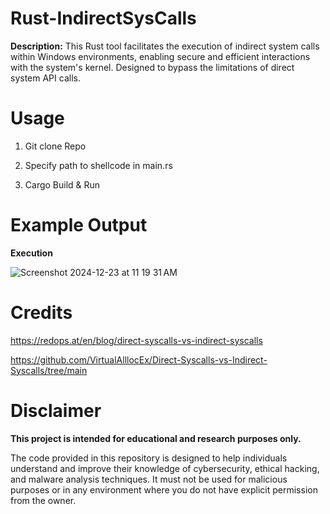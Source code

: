 # Rust-IndirectSysCalls

**Description:** 
This Rust tool facilitates the execution of indirect system calls within Windows environments, enabling secure and efficient interactions with the system's kernel.
Designed to bypass the limitations of direct system API calls.


# Usage
1. Git clone Repo

2. Specify path to shellcode in main.rs
   
3. Cargo Build & Run 

# Example Output

**Execution** 

![Screenshot 2024-12-23 at 11 19 31 AM](https://github.com/user-attachments/assets/d8e65e65-0a65-40ce-abc7-a92ff430fca1)



# Credits

https://redops.at/en/blog/direct-syscalls-vs-indirect-syscalls

https://github.com/VirtualAlllocEx/Direct-Syscalls-vs-Indirect-Syscalls/tree/main

# Disclaimer
**This project is intended for educational and research purposes only.**

The code provided in this repository is designed to help individuals understand and improve their knowledge of cybersecurity, ethical hacking, and malware analysis techniques. It must not be used for malicious purposes or in any environment where you do not have explicit permission from the owner.

